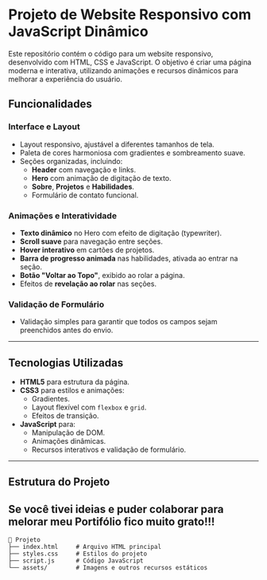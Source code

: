 # Projeto de Website Responsivo com JavaScript Dinâmico

Este repositório contém o código para um website responsivo, desenvolvido com HTML, CSS e JavaScript. O objetivo é criar uma página moderna e interativa, utilizando animações e recursos dinâmicos para melhorar a experiência do usuário.

## Funcionalidades

### Interface e Layout
- Layout responsivo, ajustável a diferentes tamanhos de tela.
- Paleta de cores harmoniosa com gradientes e sombreamento suave.
- Seções organizadas, incluindo:
  - **Header** com navegação e links.
  - **Hero** com animação de digitação de texto.
  - **Sobre**, **Projetos** e **Habilidades**.
  - Formulário de contato funcional.

### Animações e Interatividade
- **Texto dinâmico** no Hero com efeito de digitação (typewriter).
- **Scroll suave** para navegação entre seções.
- **Hover interativo** em cartões de projetos.
- **Barra de progresso animada** nas habilidades, ativada ao entrar na seção.
- **Botão "Voltar ao Topo"**, exibido ao rolar a página.
- Efeitos de **revelação ao rolar** nas seções.

### Validação de Formulário
- Validação simples para garantir que todos os campos sejam preenchidos antes do envio.

---

## Tecnologias Utilizadas

- **HTML5** para estrutura da página.
- **CSS3** para estilos e animações:
  - Gradientes.
  - Layout flexível com `flexbox` e `grid`.
  - Efeitos de transição.
- **JavaScript** para:
  - Manipulação de DOM.
  - Animações dinâmicas.
  - Recursos interativos e validação de formulário.
---

## Estrutura do Projeto


## Se você tivei ideias e puder colaborar para melorar meu Portifólio fico muito grato!!! 

```plaintext
📂 Projeto
├── index.html     # Arquivo HTML principal
├── styles.css     # Estilos do projeto
├── script.js      # Código JavaScript
└── assets/        # Imagens e outros recursos estáticos

